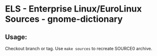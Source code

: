 # ELS - Enterprise Linux/EuroLinux Sources - gnome-dictionary
 
## Usage:
  Checkout branch or tag. Use `make sources` to recreate  SOURCE0 archive.
